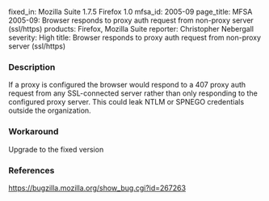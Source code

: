 fixed_in: Mozilla Suite 1.7.5
          Firefox 1.0
mfsa_id: 2005-09
page_title: MFSA 2005-09: Browser responds to proxy auth request from non-proxy server (ssl/https)
products: Firefox, Mozilla Suite
reporter: Christopher Nebergall
severity: High
title: Browser responds to proxy auth request from non-proxy server (ssl/https)

<h3>Description</h3>

<p>If a proxy is configured the browser would respond to a 407 proxy auth
request from any SSL-connected server rather than only responding to
the configured proxy server. This could leak NTLM or SPNEGO credentials
outside the organization.</p>

<h3>Workaround</h3>

<p>Upgrade to the fixed version</p>

<h3>References</h3>

<p><a href="https://bugzilla.mozilla.org/show_bug.cgi?id=267263">
https://bugzilla.mozilla.org/show_bug.cgi?id=267263</a></p>



